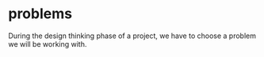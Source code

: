 # problems
During the design thinking phase of a project, we have to choose a problem we will be working with.
